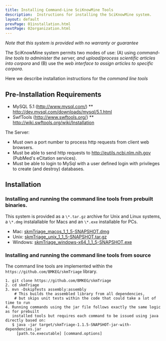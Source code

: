 ```yaml
---
title: Installing Command-Line SciKnowMine Tools 
description:  Instructions for installing the SciKnowMine system.
layout: default
prevPage: 01installation.html
nextPage: 02organization.html
---
```


*Note that this system is provided with no warranty or guarantee* 

The SciKnowMine system permits two modes of use: (A) using 
*command-line tools to administer the server, and upload/process scientific articles into corpora* and 
(B) use the *web interface to assign articles to specific corpora*. 

Here we describe installation instructions for the *command line tools* 

Pre-Installation Requirements 
----------------

* MySQL 5.1 (http://www.mysql.com/)
** http://dev.mysql.com/downloads/mysql/5.1.html
* SwfTools (http://www.swftools.org/)
** http://wiki.swftools.org/wiki/Installation

The Server:
* Must own a port number to process http requests from client web browsers.
* Must be able to send http requests to http://eutils.ncbi.nlm.nih.gov (PubMed's eCitation services).
* Must be able to login to MySql with a user defined login with privileges to create (and destroy) databases.

Installation
------------

### Installing and running the command line tools from prebuilt binaries.

This system is provided as a `\*.tar.gz` archive for Unix and Linux systems, 
a `\*.dmg` instalallable for Macs and an `\*.exe` installable for PCs.

* Mac: [skmTriage\_macos\_1\_1\_5\-SNAPSHOT.dmg](http://bmkeg2.s3-website-us-west-2.amazonaws.com/000_sciknowmine/skmTriage_macos_1_1_5-SNAPSHOT.dmg)
* Unix: [skmTriage\_unix\_1\_1\_5\-SNAPSHOT.tar.gz](http://bmkeg2.s3-website-us-west-2.amazonaws.com/000_sciknowmine/skmTriage_unix_1_1_5-SNAPSHOT.tar.gz)
* Windows: [skmTriage\_windows\-x64\_1\_1\_5-SNAPSHOT.exe](http://bmkeg2.s3-website-us-west-2.amazonaws.com/000_sciknowmine/skmTriage_windows-x64_1_1_5-SNAPSHOT.exe)

### Installing and running the command line tools from source

The command line tools are implemented within the `https://github.com/BMKEG/skmTriage` 
library. 

```
1. git clone https://github.com/BMKEG/skmTriage
2. cd skmTriage
3. mvn -DskipTests assembly:assembly 
	# This builds the assembled library from all dependencies,
	# but skips unit tests within the code that could take a lot of time to run 
4. Running commands using the jar file follows exactly the same logic as for prebuilt 
   installed tools but requires each command to be issued using java directly based on: 
   $ java -jar target/skmTriage-1.1.5-SNAPSHOT-jar-with-dependencies.jar 
     [path.to.executable] [command.options]   
```

